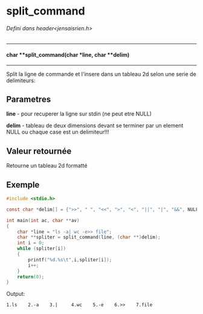 # split_command
###### Defini dans header<jensaisrien.h>

------
#### char    **split_command(char       *line, char     **delim)
------
Split la ligne de commande et l'insere dans un tableau 2d selon une serie de delimiteurs:

## Parametres
**line**  - pour recuperer la ligne sur stdin (ne peut etre NULL)

**delim** - tableau de deux dimensions devant se terminer par un element NULL ou 
            chaque case est un delimiteur!!!

## Valeur retournée
Retourne un tableau 2d formatté

## Exemple
```c
#include <stdio.h>

const char *delim[] = {">>", " ", "<<", ">", "<", "||", "|", "&&", NULL};

int main(int ac, char **av)
{
    char *line = "ls -a| wc -e>> file";
    char **spliter = split_command(line, (char **)delim);
    int i = 0;
    while (spliter[i])
    {
        printf("%d.%s\t",i,spliter[i]);
        i++;
    }
    return(0);
}
```
Output:
```
1.ls    2.-a    3.|     4.wc    5.-e    6.>>    7.file
```
